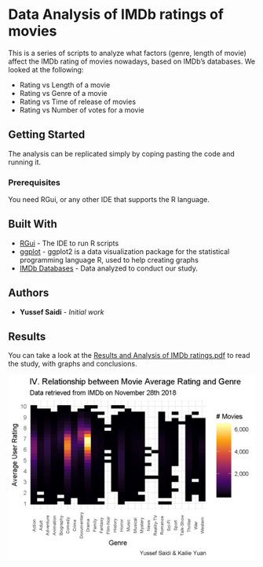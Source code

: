 # Data Analysis of IMDb ratings of movies

This is a series of scripts to analyze what factors (genre, length of movie) affect the IMDb rating of movies nowadays, based on IMDb’s databases.
We looked at the following:
- Rating vs Length of a movie
- Rating vs Genre of a movie
- Rating vs Time of release of movies
- Rating vs Number of votes for a movie

## Getting Started

The analysis can be replicated simply by coping pasting the code and running it.

### Prerequisites


You need RGui, or any other IDE that supports the R language.

## Built With

* [RGui](https://www.r-project.org/) - The IDE to run R scripts
* [ggplot](https://ggplot2.tidyverse.org/reference/ggplot.html) - ggplot2 is a data visualization package for the statistical programming language R, used to help creating graphs
* [IMDb Databases](https://www.imdb.com/interfaces/) - Data analyzed to conduct our study.

## Authors

* **Yussef Saidi** - *Initial work*

## Results

You can take a look at the [Results and Analysis of IMDb ratings.pdf](https://github.com/yussefsaidi/Data-Analysis-on-IMDb-ratings/blob/master/Results%20and%20Analysis%20of%20IMDb%20ratings.pdf) to read the study, with graphs and conclusions.

![alt text](https://github.com/yussefsaidi/Data-Analysis-on-IMDb-ratings/blob/master/Graph%20results/IMDb%20-%20Movie%20ratings%20VS%20Genre%20PLASMA.png)




